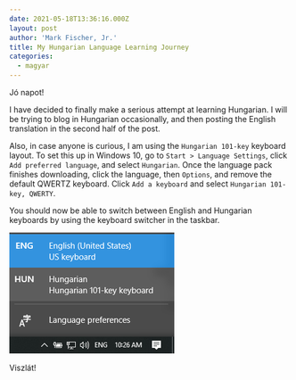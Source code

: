```yaml
---
date: 2021-05-18T13:36:16.000Z
layout: post
author: 'Mark Fischer, Jr.'
title: My Hungarian Language Learning Journey
categories:
  - magyar
---
```


Jó napot!

I have decided to finally make a serious attempt at learning Hungarian. I will be trying to blog in Hungarian occasionally, and then posting the English translation in the second half of the post.

Also, in case anyone is curious, I am using the `Hungarian 101-key` keyboard layout. To set this up in Windows 10, go to `Start > Language Settings`, click `Add preferred language`, and select `Hungarian`. Once the language pack finishes downloading, click the language, then `Options`, and remove the default QWERTZ keyboard. Click `Add a keyboard` and select `Hungarian 101-key, QWERTY`.

You should now be able to switch between English and Hungarian keyboards by using the keyboard switcher in the taskbar.

![Taskbar keyboard switcher showing English and Hungarian keyboard layouts.](/assets/keyboard-switcher-screenshot.png)

Viszlát!
